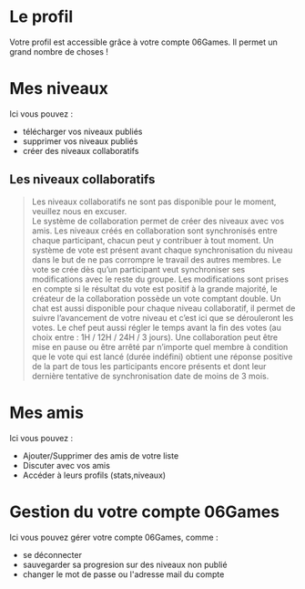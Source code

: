 <!-- TITLE: 3.5. Profil -->
<!-- SUBTITLE:  -->

# Le profil
Votre profil est accessible grâce à votre compte 06Games.
Il permet un grand nombre de choses !
# Mes niveaux
Ici vous pouvez :
* télécharger vos niveaux publiés
* supprimer vos niveaux publiés
* créer des niveaux collaboratifs

## Les niveaux collaboratifs
> Les niveaux collaboratifs ne sont pas disponible pour le moment, veuillez nous en excuser. <BR/>
Le système de collaboration permet de créer des niveaux avec vos amis. Les niveaux créés en collaboration sont synchronisés entre chaque participant, chacun peut y contribuer à tout moment.
Un système de vote est présent avant chaque synchronisation du niveau dans le but de ne pas corrompre le travail des autres membres. Le vote se crée dès qu’un participant veut synchroniser ses modifications avec le reste du groupe. Les modifications sont prises en compte si le résultat du vote est positif à la grande majorité, le créateur de la collaboration possède un vote comptant double.
Un chat est aussi disponible pour chaque niveau collaboratif, il permet de suivre l’avancement de votre niveau et c’est ici que se dérouleront les votes. Le chef peut aussi régler le temps avant la fin des votes (au choix entre : 1H / 12H / 24H / 3 jours).
Une collaboration peut être mise en pause ou être arrêté par n’importe quel membre à condition que le vote qui est lancé (durée indéfini) obtient une réponse positive de la part de tous les participants encore présents et dont leur dernière tentative de synchronisation date de moins de 3 mois.

# Mes amis
Ici vous pouvez :
* Ajouter/Supprimer des amis de votre liste
* Discuter avec vos amis
* Accéder à leurs profils (stats,niveaux)
# Gestion du votre compte 06Games
Ici vous pouvez gérer votre compte 06Games, comme :
* se déconnecter
* sauvegarder sa progresion sur des niveaux non publié
* changer le mot de passe ou l'adresse mail du compte